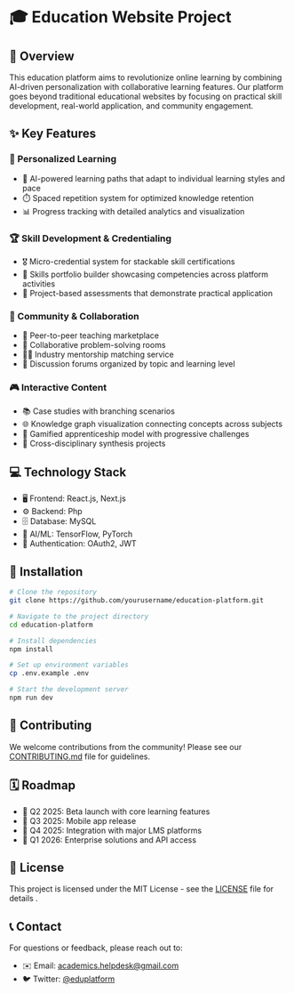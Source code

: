 # 🎓 Education Website Project

## 🌟 Overview
This education platform aims to revolutionize online learning by combining AI-driven personalization with collaborative learning features. Our platform goes beyond traditional educational websites by focusing on practical skill development, real-world application, and community engagement.

## ✨ Key Features

### 🧠 Personalized Learning
- 🤖 AI-powered learning paths that adapt to individual learning styles and pace
- ⏱️ Spaced repetition system for optimized knowledge retention
- 📊 Progress tracking with detailed analytics and visualization

### 🏆 Skill Development & Credentialing
- 🎖️ Micro-credential system for stackable skill certifications
- 📝 Skills portfolio builder showcasing competencies across platform activities
- 🚀 Project-based assessments that demonstrate practical application

### 👥 Community & Collaboration
- 🤝 Peer-to-peer teaching marketplace
- 🧩 Collaborative problem-solving rooms
- 👨‍💼 Industry mentorship matching service
- 💬 Discussion forums organized by topic and learning level

### 🎮 Interactive Content
- 📚 Case studies with branching scenarios
- 🌐 Knowledge graph visualization connecting concepts across subjects
- 🎲 Gamified apprenticeship model with progressive challenges
- 🔄 Cross-disciplinary synthesis projects

## 💻 Technology Stack
- 🖥️ Frontend: React.js, Next.js
- ⚙️ Backend: Php
- 🗄️ Database: MySQL
- 🧮 AI/ML: TensorFlow, PyTorch
- 🔐 Authentication: OAuth2, JWT

## 🔧 Installation

```bash
# Clone the repository
git clone https://github.com/yourusername/education-platform.git

# Navigate to the project directory
cd education-platform

# Install dependencies
npm install

# Set up environment variables
cp .env.example .env

# Start the development server
npm run dev
```




## 👐 Contributing
We welcome contributions from the community! Please see our [CONTRIBUTING.md](CONTRIBUTING.md) file for guidelines.

## 🗓️ Roadmap
- 📆 Q2 2025: Beta launch with core learning features
- 📱 Q3 2025: Mobile app release
- 🔄 Q4 2025: Integration with major LMS platforms
- 💼 Q1 2026: Enterprise solutions and API access

## 📄 License
This project is licensed under the MIT License - see the [LICENSE](LICENSE) file for details .

## 📞 Contact
For questions or feedback, please reach out to:
- ✉️ Email: academics.helpdesk@gmail.com
- 🐦 Twitter: [@eduplatform](https://twitter.com/eduplatform)
